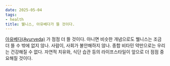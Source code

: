 ```yaml
---
date: 2025-05-04
tags:
- health
title: 웰니스, 아유베다가 뜰 것이다.
---
```


[아유베다(Ayurveda)](/resource/아유베다(Ayurveda)) 가 점점 더 뜰 것이다. 아니면 비슷한 개념으로도 웰니스는 조금 더 뜰 수 밖에 없지 않나. 사람이, 사회가 불안해하지 않나. 종합 비타민 약만으로는  우리는 건강해질 수 없다.  자연적 치유와, 식단 습관 등의 라이프스타일이 앞으로 더 점점 중요해질 것이다.